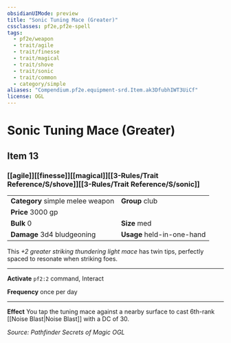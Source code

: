 ```yaml
---
obsidianUIMode: preview
title: "Sonic Tuning Mace (Greater)"
cssclasses: pf2e,pf2e-spell
tags:
  - pf2e/weapon
  - trait/agile
  - trait/finesse
  - trait/magical
  - trait/shove
  - trait/sonic
  - trait/common
  - category/simple
aliases: "Compendium.pf2e.equipment-srd.Item.ak3DfubhIWT3UiCf"
license: OGL
---
```

# Sonic Tuning Mace (Greater)
## Item 13
### [[agile]][[finesse]][[magical]][[3-Rules/Trait Reference/S/shove]][[3-Rules/Trait Reference/S/sonic]]

|  |  |
| -- | -- |
| **Category** simple melee weapon | **Group** club |
| **Price** 3000 gp |  |
| **Bulk** 0 | **Size** med |
| **Damage** 3d4 bludgeoning  | **Usage** held-in-one-hand |



This _+2 greater striking thundering light mace_ has twin tips, perfectly spaced to resonate when striking foes.

* * *

**Activate** `pf2:2` command, Interact

**Frequency** once per day

* * *

**Effect** You tap the tuning mace against a nearby surface to cast 6th-rank [[Noise Blast|Noise Blast]] with a DC of 30.

*Source: Pathfinder Secrets of Magic*
*OGL*